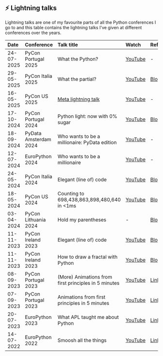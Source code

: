 ## ⚡ Lightning talks

Lightning talks are one of my favourite parts of all the Python conferences I go to and this table contains the lightning talks I've given at different conferences over the years.

| Date | Conference | Talk title | Watch | Reference |
| :- | :- | :- | :- | :- |
| 24-07-2025 | PyCon Portugal 2025 | What the Python? | [YouTube](https://youtu.be/QxfdLDyCypI) | - |
| 29-05-2025 | PyCon Italia 2025 | What the partial? | [YouTube](https://youtu.be/LpGW2Wwxlug?t=85) | [Blog](https://mathspp.com/blog/functools-partial) |
| 16-05-2025 | PyCon US 2025 | [Meta lightning talk](https://us.pycon.org/2025/schedule/presentation/168/) | [YouTube](https://youtu.be/Uuhu-F05A7k?t=125) | - |
| 17-10-2024 | PyCon Portugal 2024 | Python light: now with 0% sugar | [YouTube](https://youtu.be/4s9O-UnekJE?t=415) | [Blog](https://mathspp.com/blog/hold-my-parentheses-light-now-with-zero-sugar) |
| 18-09-2024 | PyData Amsterdam 2024 | Who wants to be a millionaire: PyData edition | [YouTube](https://youtu.be/itaFrslNgrw?list=PLGVZCDnMOq0reU2lzNZCn9obkyRVaSnpF&t=639) | - |
| 12-07-2024 | EuroPython 2024 | Who wants to be a millionaire | [YouTube](https://www.youtube.com/watch?v=6SckLDU_X6M) | - |
| 24-05-2024 | PyCon Italia 2024 | Elegant (line of) code | [YouTube](https://www.youtube.com/watch?v=nI8I4NiXyaQ) | [Blog](https://mathspp.com/blog/single-line-calculator) |
| 18-05-2024 | PyCon US 2024 | Counting to 698,438,863,898,480,640 in <1ms | [YouTube](https://youtu.be/v9qZMEthaio?t=3675) | [Blog](https://mathspp.com/blog/counting-passwords-with-automatons) |
| 03-04-2024 | PyCon Lithuania 2024 | Hold my parentheses | - | [Blog](https://mathspp.com/blog/hold-my-parentheses) |
| 11-11-2023 | PyCon Ireland 2023 | Elegant (line of) code | [YouTube](https://www.youtube.com/watch?v=eeta8eiQixU) | [Blog](https://mathspp.com/blog/single-line-calculator) |
| 11-11-2023 | PyCon Ireland 2023 | How to draw a fractal with Python | [YouTube](https://youtu.be/8TOByzBiuK4) | [Blog](https://mathspp.com/blog/mandelbrot-set) |
| 08-09-2023 | PyCon Portugal 2023 | (More) Animations from first principles in 5 minutes | [YouTube](https://www.youtube.com/watch?v=IFw5KVvDgik) | [Link](https://mathspp.com/blog/more-animations-from-first-principles-in-5-minutes) |
| 07-09-2023 | PyCon Portugal 2023 | Animations from first principles in 5 minutes | [YouTube](https://www.youtube.com/watch?v=o8Vsx_pzcp8) | [Link](https://mathspp.com/blog/animations-from-first-principles-in-5-minutes) |
| 20-07-2023 | EuroPython 2023 | What APL taught me about Python | [YouTube](https://youtu.be/vCMoWPTPdXo) | [Link](https://mathspp.com/blog/what-learning-apl-taught-me-about-python) |
| 14-07-2022 | EuroPython 2022 | Smoosh all the things | [YouTube](https://www.youtube.com/watch?v=YeH7CwruEUs) | [Link](https://mathspp.com/blog/smoosh-all-the-things) |
